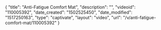 {
    "title": "Anti-Fatigue Comfort Mat",
    "description": "",
    "videoid": "110005392",
    "date_created": "1502525450",
    "date_modified": "1517250163",
    "type": "captivate",
    "layout": "video",
    "url": "\/v\/anti-fatigue-comfort-mat\/110005392"
}